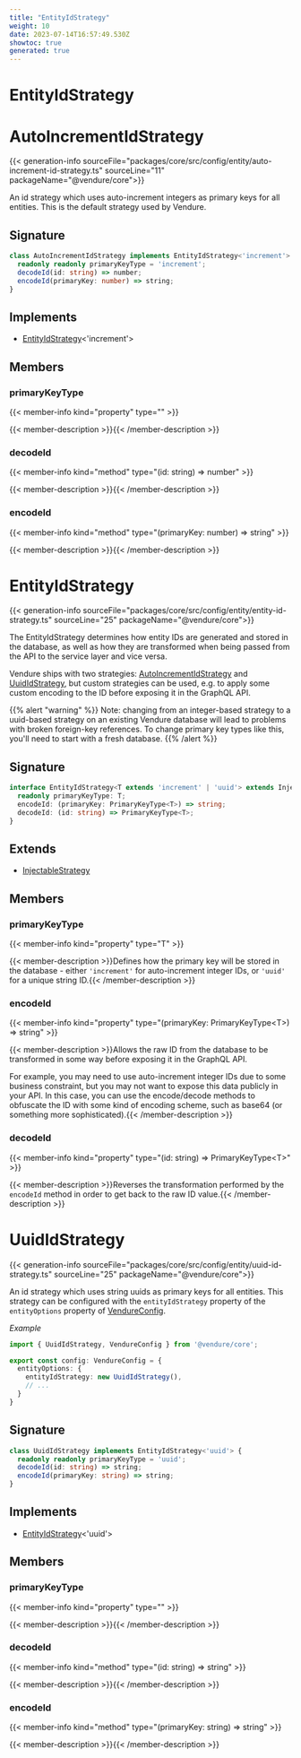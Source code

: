 ```yaml
---
title: "EntityIdStrategy"
weight: 10
date: 2023-07-14T16:57:49.530Z
showtoc: true
generated: true
---
```

<!-- This file was generated from the Vendure source. Do not modify. Instead, re-run the "docs:build" script -->

# EntityIdStrategy
<div class="symbol">


# AutoIncrementIdStrategy

{{< generation-info sourceFile="packages/core/src/config/entity/auto-increment-id-strategy.ts" sourceLine="11" packageName="@vendure/core">}}

An id strategy which uses auto-increment integers as primary keys
for all entities. This is the default strategy used by Vendure.

## Signature

```TypeScript
class AutoIncrementIdStrategy implements EntityIdStrategy<'increment'> {
  readonly readonly primaryKeyType = 'increment';
  decodeId(id: string) => number;
  encodeId(primaryKey: number) => string;
}
```
## Implements

 * <a href='/typescript-api/configuration/entity-id-strategy#entityidstrategy'>EntityIdStrategy</a>&#60;'increment'&#62;


## Members

### primaryKeyType

{{< member-info kind="property" type=""  >}}

{{< member-description >}}{{< /member-description >}}

### decodeId

{{< member-info kind="method" type="(id: string) => number"  >}}

{{< member-description >}}{{< /member-description >}}

### encodeId

{{< member-info kind="method" type="(primaryKey: number) => string"  >}}

{{< member-description >}}{{< /member-description >}}


</div>
<div class="symbol">


# EntityIdStrategy

{{< generation-info sourceFile="packages/core/src/config/entity/entity-id-strategy.ts" sourceLine="25" packageName="@vendure/core">}}

The EntityIdStrategy determines how entity IDs are generated and stored in the
database, as well as how they are transformed when being passed from the API to the
service layer and vice versa.

Vendure ships with two strategies: <a href='/typescript-api/configuration/entity-id-strategy#autoincrementidstrategy'>AutoIncrementIdStrategy</a> and <a href='/typescript-api/configuration/entity-id-strategy#uuididstrategy'>UuidIdStrategy</a>,
but custom strategies can be used, e.g. to apply some custom encoding to the ID before exposing
it in the GraphQL API.

{{% alert "warning" %}}
Note: changing from an integer-based strategy to a uuid-based strategy
on an existing Vendure database will lead to problems with broken foreign-key
references. To change primary key types like this, you'll need to start with
a fresh database.
{{% /alert %}}

## Signature

```TypeScript
interface EntityIdStrategy<T extends 'increment' | 'uuid'> extends InjectableStrategy {
  readonly primaryKeyType: T;
  encodeId: (primaryKey: PrimaryKeyType<T>) => string;
  decodeId: (id: string) => PrimaryKeyType<T>;
}
```
## Extends

 * <a href='/typescript-api/common/injectable-strategy#injectablestrategy'>InjectableStrategy</a>


## Members

### primaryKeyType

{{< member-info kind="property" type="T"  >}}

{{< member-description >}}Defines how the primary key will be stored in the database - either
`'increment'` for auto-increment integer IDs, or `'uuid'` for a unique
string ID.{{< /member-description >}}

### encodeId

{{< member-info kind="property" type="(primaryKey: PrimaryKeyType&#60;T&#62;) =&#62; string"  >}}

{{< member-description >}}Allows the raw ID from the database to be transformed in some way before exposing
it in the GraphQL API.

For example, you may need to use auto-increment integer IDs due to some business
constraint, but you may not want to expose this data publicly in your API. In this
case, you can use the encode/decode methods to obfuscate the ID with some kind of
encoding scheme, such as base64 (or something more sophisticated).{{< /member-description >}}

### decodeId

{{< member-info kind="property" type="(id: string) =&#62; PrimaryKeyType&#60;T&#62;"  >}}

{{< member-description >}}Reverses the transformation performed by the `encodeId` method in order to get
back to the raw ID value.{{< /member-description >}}


</div>
<div class="symbol">


# UuidIdStrategy

{{< generation-info sourceFile="packages/core/src/config/entity/uuid-id-strategy.ts" sourceLine="25" packageName="@vendure/core">}}

An id strategy which uses string uuids as primary keys
for all entities. This strategy can be configured with the
`entityIdStrategy` property of the `entityOptions` property
of <a href='/typescript-api/configuration/vendure-config#vendureconfig'>VendureConfig</a>.

*Example*

```TypeScript
import { UuidIdStrategy, VendureConfig } from '@vendure/core';

export const config: VendureConfig = {
  entityOptions: {
    entityIdStrategy: new UuidIdStrategy(),
    // ...
  }
}
```

## Signature

```TypeScript
class UuidIdStrategy implements EntityIdStrategy<'uuid'> {
  readonly readonly primaryKeyType = 'uuid';
  decodeId(id: string) => string;
  encodeId(primaryKey: string) => string;
}
```
## Implements

 * <a href='/typescript-api/configuration/entity-id-strategy#entityidstrategy'>EntityIdStrategy</a>&#60;'uuid'&#62;


## Members

### primaryKeyType

{{< member-info kind="property" type=""  >}}

{{< member-description >}}{{< /member-description >}}

### decodeId

{{< member-info kind="method" type="(id: string) => string"  >}}

{{< member-description >}}{{< /member-description >}}

### encodeId

{{< member-info kind="method" type="(primaryKey: string) => string"  >}}

{{< member-description >}}{{< /member-description >}}


</div>
